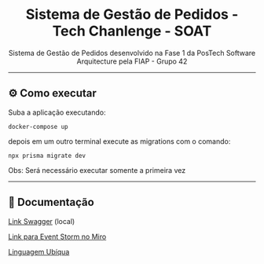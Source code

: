 <h1 align="center">Sistema de Gestão de Pedidos - Tech Chanlenge - SOAT</h1>
<p align="center">Sistema de Gestão de Pedidos desenvolvido na Fase 1 da PosTech Software Arquitecture pela FIAP - Grupo 42</p>

---

## ⚙️ Como executar

Suba a aplicação executando:

```
docker-compose up
```

depois em um outro terminal execute as migrations com o comando:

```
npx prisma migrate dev
```
Obs: Será necessário executar somente a primeira vez

---
## 📄 Documentação

[Link Swagger](http://localhost:3000/swagger) (local)

[Link para Event Storm no Miro](https://miro.com/app/board/uXjVM4N1OVY=/?share_link_id=878815803235)

[Linguagem Ubíqua](./docs/linguagem-ubiqua.md)